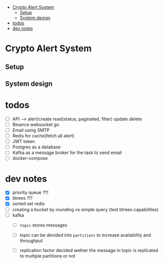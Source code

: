 - [Crypto Alert System](#crypto-alert-system)
  - [Setup](#setup)
  - [System design](#system-design)
- [todos](#todos)
- [dev notes](#dev-notes)

# Crypto Alert System


## Setup

## System design


# todos
- [ ] API --> alert/create read(status, paginated, filter) update delete 
- [ ] Binance websocket go
- [ ] Email using SMTP
- [ ] Redis for cache(fetch all alert)
- [ ] JWT token
- [ ] Postgres as a database
- [ ] Kafka as a messqge broker for the task to send email
- [ ] docker-compose

# dev notes
- [X] priority queue ??!
- [X] btrees ?!?
- [X] sorted set redis
- [ ] creating a bucket by rounding vs simple query (test btrees capabilities)
- [ ] kafka
  - [ ] `topic` stores messages
  - [ ] topic can be devided into `partitions` to increase availability and throughput
  - [ ] replication factor decided wether the message in topic is replicated to multiple partitions or not



